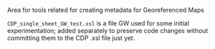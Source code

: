 Area for tools related for creating metadata for Georeferenced Maps

`CDP_single_sheet_GW_test.xsl` is a file GW used for some initial experimentation; added separately to preserve code changes without committing them to the CDP .xsl file just yet. 
